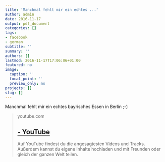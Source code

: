 ```yaml
---
title: 'Manchmal fehlt mir ein echtes ...'
author: admin
date: 2016-11-17
output: pdf_document
categories: []
tags:
- facebook
- german
subtitle: ''
summary: ''
authors: []
lastmod: 2016-11-17T17:06:06+01:00
featured: no
image:
  caption: ''
  focal_point: ''
  preview_only: no
projects: []
slug: []
---
```

Manchmal fehlt mir ein echtes bayrisches Essen in Berlin ;-)
> youtube.com
> ## [ - YouTube](https://www.youtube.com/watch?v=EsEH578NiWY)
>
>Auf YouTube findest du die angesagtesten Videos und Tracks. Außerdem kannst du eigene Inhalte hochladen und mit Freunden oder gleich der ganzen Welt teilen.


